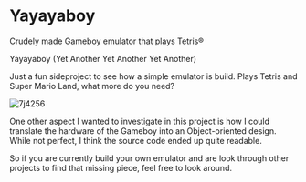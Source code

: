 # Yayayaboy
Crudely made Gameboy emulator that plays Tetris®

Yayayaboy (Yet Another Yet Another Yet Another)

Just a fun sideproject to see how a simple emulator is build.
Plays Tetris and Super Mario Land, what more do you need?

![7j4256](https://user-images.githubusercontent.com/5355243/233797003-53c868f1-c531-47ee-858e-f61bd1716c7f.jpg)

One other aspect I wanted to investigate in this project is how I could translate the hardware of the Gameboy
into an Object-oriented design. While not perfect, I think the source code ended up quite readable.

So if you are currently build your own emulator and are look through other projects to find that missing piece, feel
free to look around.
